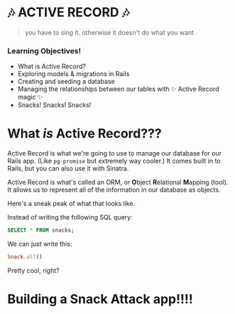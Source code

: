 # 🎶 ACTIVE RECORD 🎶

> you have to sing it. otherwise it doesn't do what you want

### Learning Objectives!

- What is Active Record?
- Exploring models & migrations in Rails
- Creating and seeding a database
- Managing the relationships between our tables with ✨ Active Record magic ✨
- Snacks! Snacks! Snacks!

# What _is_ Active Record???

Active Record is what we're going to use to manage our database for our Rails app. (Like `pg-promise` but extremely way cooler.) It comes built in to Rails, but you can also use it with Sinatra.

Active Record is what's called an ORM, or **O**bject **R**elational **M**apping (tool). It allows us to represent all of the information in our database as objects. 

Here's a sneak peak of what that looks like.

Instead of writing the following SQL query: 

```sql
SELECT * FROM snacks;
```

We can just write this:

```rb
Snack.all()
```

Pretty cool, right?

# Building a Snack Attack app!!!!


